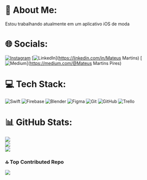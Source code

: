 # 💫 About Me:
Estou trabalhando atualmente em um aplicativo iOS de moda


# 🌐 Socials:
[![Instagram](https://img.shields.io/badge/Instagram-%23E4405F.svg?logo=Instagram&logoColor=white)](https://instagram.com/matias.piress) [![LinkedIn](https://img.shields.io/badge/LinkedIn-%230077B5.svg?logo=linkedin&logoColor=white)](https://linkedin.com/in/Mateus Martins) [![Medium](https://img.shields.io/badge/Medium-12100E?logo=medium&logoColor=white)](https://medium.com/@Mateus Martins Pires) 

# 💻 Tech Stack:
![Swift](https://img.shields.io/badge/swift-F54A2A?style=for-the-badge&logo=swift&logoColor=white) ![Firebase](https://img.shields.io/badge/firebase-a08021?style=for-the-badge&logo=firebase&logoColor=ffcd34) ![Blender](https://img.shields.io/badge/blender-%23F5792A.svg?style=for-the-badge&logo=blender&logoColor=white) ![Figma](https://img.shields.io/badge/figma-%23F24E1E.svg?style=for-the-badge&logo=figma&logoColor=white) ![Git](https://img.shields.io/badge/git-%23F05033.svg?style=for-the-badge&logo=git&logoColor=white) ![GitHub](https://img.shields.io/badge/github-%23121011.svg?style=for-the-badge&logo=github&logoColor=white) ![Trello](https://img.shields.io/badge/Trello-%23026AA7.svg?style=for-the-badge&logo=Trello&logoColor=white)
# 📊 GitHub Stats:
![](https://github-readme-stats.vercel.app/api?username=MateusMPires&theme=dark&hide_border=false&include_all_commits=false&count_private=true)<br/>
![](https://github-readme-streak-stats.herokuapp.com/?user=MateusMPires&theme=dark&hide_border=false)<br/>
![](https://github-readme-stats.vercel.app/api/top-langs/?username=MateusMPires&theme=dark&hide_border=false&include_all_commits=false&count_private=true&layout=compact)

### 🔝 Top Contributed Repo
![](https://github-contributor-stats.vercel.app/api?username=MateusMPires&limit=5&theme=dark&combine_all_yearly_contributions=true)

<!-- Proudly created with GPRM ( https://gprm.itsvg.in ) -->
